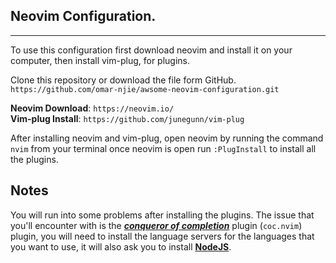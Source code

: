 ## Neovim Configuration.
---
To use this configuration first download neovim and install it on your computer, then install vim-plug, for plugins.

Clone this repository or download the file form GitHub.  
`https://github.com/omar-njie/awsome-neovim-configuration.git`

**Neovim Download**: `https://neovim.io/`  
**Vim-plug Install**: `https://github.com/junegunn/vim-plug`

After installing neovim and vim-plug, open neovim by running the command `nvim` from your terminal once neovim is open run `:PlugInstall` to install all the plugins.

## Notes
You will run into some problems after installing the plugins. The issue that you'll encounter with is the ***<u>conqueror of completion</u>*** plugin (`coc.nvim`) plugin,
you will need to install the language servers for the languages that you want to use, it will also ask you to install **[NodeJS](https://nodejs.org/en/)**.
